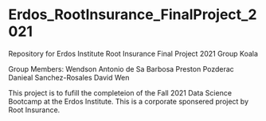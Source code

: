 # Erdos_RootInsurance_FinalProject_2021
Repository for Erdos Institute Root Insurance Final Project 2021 Group Koala

Group Members:
Wendson Antonio de Sa Barbosa
Preston Pozderac
Danieal Sanchez-Rosales
David Wen

This project is to fufill the completeion of the Fall 2021 Data Science Bootcamp at the Erdos Institute.
This is a corporate sponsered project by Root Insurance.
